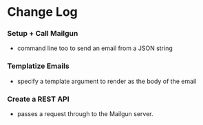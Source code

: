 # Change Log

### Setup + Call Mailgun
- command line too to send an email from a JSON string

### Templatize Emails
- specify a template argument to render as the body of the email

### Create a REST API
- passes a request through to the Mailgun server.
